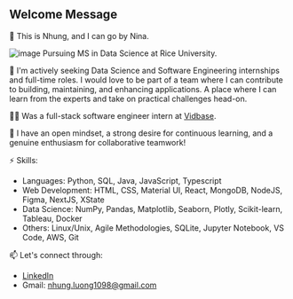 ## Welcome Message 

👋 This is Nhung, and I can go by Nina.

![image](https://github.com/nhungL/nhungL/assets/73518386/aa7e10d1-3842-4605-a3ff-58904700161b)
 Pursuing MS in Data Science at Rice University. 

👀 I'm actively seeking Data Science and Software Engineering internships and full-time roles. I would love to be part of a team where I can contribute to building, maintaining, and enhancing applications. A place where I can learn from the experts and take on practical challenges head-on.

👩‍💻 Was a full-stack software engineer intern at [Vidbase](https://www.linkedin.com/company/vidbase/). 

🌱 I have an open mindset, a strong desire for continuous learning, and a genuine enthusiasm for collaborative teamwork!

⚡ Skills:
 
* Languages: Python, SQL, Java, JavaScript, Typescript
* Web Development: HTML, CSS, Material UI, React, MongoDB, NodeJS, Figma, NextJS, XState
* Data Science: NumPy, Pandas, Matplotlib, Seaborn, Plotly, Scikit-learn, Tableau, Docker
* Others: Linux/Unix, Agile Methodologies, SQLite, Jupyter Notebook, VS Code, AWS, Git

📫 Let's connect through:
* [LinkedIn](https://www.linkedin.com/in/nhungluong/)
* Gmail: nhung.luong1098@gmail.com
<!--
**nhungL/nhungL** is a ✨ _special_ ✨ repository because its `README.md` (this file) appears on your GitHub profile.

Here are some ideas to get you started:

- 🔭 I’m currently working on ...
- 🌱 I’m currently learning ...
- 👯 I’m looking to collaborate on ...
- 🤔 I’m looking for help with ...
- 💬 Ask me about ...
- 📫 How to reach me: ...
- ⚡ Fun fact: ...
-->
